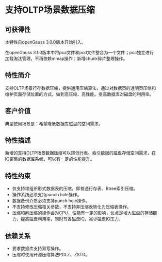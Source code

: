 # 支持OLTP场景数据压缩

## 可获得性<a name="section15406143204715"></a>

本特性自openGauss 3.0.0版本开始引入。

在openGauss 3.1.0版本中将pca文件和pcd文件整合为一个文件；pca独立进行加载淘汰管理，不再依赖mmap操作；新增chunk碎片整理操作。

## 特性简介<a name="section740615433477"></a>

支持OLTP场景行存数据压缩，提供通用压缩算法，通过对数据页的透明页压缩和维护页面存储位置的方式，做到高压缩、高性能。提高数据库对磁盘的利用率。

## 客户价值<a name="section1067215172372"></a>

典型使用场景是：希望降低数据库磁盘的空间需求。

## 特性描述<a name="section1017916314374"></a>

新增的支持OLTP场景数据压缩可以降低行表、索引数据的磁盘存储空间需求，在IO密集的数据库系统，可以有一定的性能提升。

## 特性约束<a name="section1694165712371"></a>

- 仅支持堆组织形式数据表的压缩，即普通行存表、Btree索引压缩。
- 操作系统必须支持punch hole操作。
- 数据备份介质必须支持punch hole操作。
- 不支持修改压缩相关参数，不支持非压缩表转化为压缩表操作。
- 压缩和解压缩的操作会对CPU、性能有一定的影响，优点是增大磁盘的存储能力，提高磁盘利用率，同时节省磁盘IO，减少磁盘IO压力。

## 依赖关系

- 要求数据库支持双写操作。
- 压缩时使用开源压缩算法PGLZ、ZSTD。
